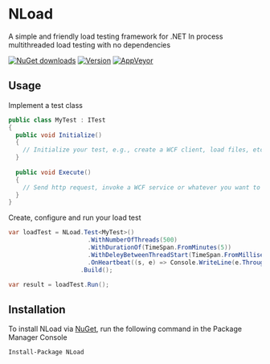 # NLoad
A simple and friendly load testing framework for .NET
In process multithreaded load testing with no dependencies


[![NuGet downloads](https://img.shields.io/nuget/dt/NLoad.svg)](https://www.nuget.org/packages/NLoad)
[![Version](https://img.shields.io/nuget/v/NLoad.svg)](https://www.nuget.org/packages/NLoad) 
[![AppVeyor](https://img.shields.io/appveyor/ci/AlonAmsalem/nload/master.svg)](https://ci.appveyor.com/project/AlonAmsalem/nload/branch/master)

## Usage
Implement a test class
```csharp
public class MyTest : ITest
{
  public void Initialize()
  {
    // Initialize your test, e.g., create a WCF client, load files, etc.
  }
  
  public void Execute()
  {
    // Send http request, invoke a WCF service or whatever you want to load test.
  }
}
```
Create, configure and run your load test
```csharp
var loadTest = NLoad.Test<MyTest>()
                      .WithNumberOfThreads(500)
                      .WithDurationOf(TimeSpan.FromMinutes(5))
                      .WithDeleyBetweenThreadStart(TimeSpan.FromMilliseconds(100))
                      .OnHeartbeat((s, e) => Console.WriteLine(e.Throughput))
                    .Build();

var result = loadTest.Run();
```

## Installation
To install NLoad via [NuGet](http://www.nuget.org/packages/NLoad), run the following command in the Package Manager Console
```
Install-Package NLoad
```
